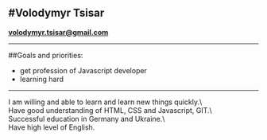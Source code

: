 ## #Volodymyr Tsisar

**volodymyr.tsisar@gmail.com**

---

##Goals and priorities:

- get profession of Javascript developer
- learning hard

---

I am willing and able to learn and learn new things quickly.\  
Have good understanding of HTML, CSS and Javascript, GIT.\  
Successful education in Germany and Ukraine.\  
Have high level of English.
